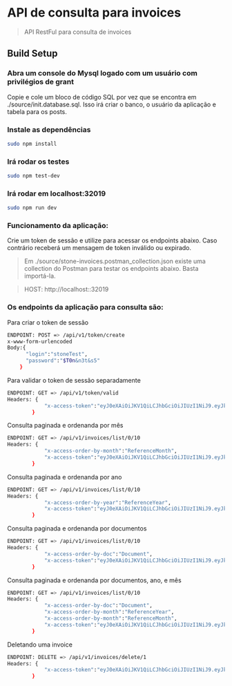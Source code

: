 # API de consulta para invoices

>API RestFul para consulta  de invoices

## Build Setup


### Abra um console do Mysql logado com um usuário com privilégios de grant
Copie e cole um bloco de código SQL por vez que se encontra em ./source/init.database.sql.
Isso irá criar o banco, o usuário da aplicação e  tabela para os posts.

### Instale as dependências 
``` bash
sudo npm install
```

### Irá rodar os testes
``` bash
sudo npm test-dev
``` 
### Irá rodar em localhost:32019
``` bash
sudo npm run dev
``` 
### Funcionamento da aplicação:
Crie um token de sessão e utilize para acessar os endpoints abaixo. Caso contrário receberá um mensagem de token inválido ou expirado.
>Em ./source/stone-invoices.postman_collection.json existe uma collection do Postman para testar os endpoints abaixo. Basta importá-la.

>HOST: http://localhost::32019 
### Os endpoints da aplicação para consulta são:
Para criar o token de sessão
``` bash
ENDPOINT: POST => /api/v1/token/create
x-www-form-urlencoded
Body:{
      "login":"stoneTest",
      "password":"$T0n&n3t&s5"
    }
```
Para validar o token de sessão separadamente
``` bash
ENDPOINT: GET => /api/v1/token/valid
Headers: { 
            "x-access-token":"eyJ0eXAiOiJKV1QiLCJhbGciOiJIUzI1NiJ9.eyJkYXRhIjoiMjAxOS0wMy0xNCAwMDowMTozNCIsImlhdCI6MTU1MjUzMjQ5NCwiZXhwIjoxNTUyNTM2MDk0fQ.ajY9OZJXgQlucIPzuplHa6_bUCzCAtRUKTqgZBUeAwM"
        }
```

Consulta paginada e ordenanda por mês
``` bash
ENDPOINT: GET => /api/v1/invoices/list/0/10
Headers: { 
            "x-access-order-by-month":"ReferenceMonth",
            "x-access-token":"eyJ0eXAiOiJKV1QiLCJhbGciOiJIUzI1NiJ9.eyJkYXRhIjoiMjAxOS0wMy0xNCAwMDowMTozNCIsImlhdCI6MTU1MjUzMjQ5NCwiZXhwIjoxNTUyNTM2MDk0fQ.ajY9OZJXgQlucIPzuplHa6_bUCzCAtRUKTqgZBUeAwM"
        }
```
Consulta paginada e ordenanda por ano
``` bash
ENDPOINT: GET => /api/v1/invoices/list/0/10
Headers: { 
            "x-access-order-by-year":"ReferenceYear",
            "x-access-token":"eyJ0eXAiOiJKV1QiLCJhbGciOiJIUzI1NiJ9.eyJkYXRhIjoiMjAxOS0wMy0xNCAwMDowMTozNCIsImlhdCI6MTU1MjUzMjQ5NCwiZXhwIjoxNTUyNTM2MDk0fQ.ajY9OZJXgQlucIPzuplHa6_bUCzCAtRUKTqgZBUeAwM"
        }
```
Consulta paginada e ordenanda por documentos
``` bash
ENDPOINT: GET => /api/v1/invoices/list/0/10
Headers: { 
            "x-access-order-by-doc":"Document",
            "x-access-token":"eyJ0eXAiOiJKV1QiLCJhbGciOiJIUzI1NiJ9.eyJkYXRhIjoiMjAxOS0wMy0xNCAwMDowMTozNCIsImlhdCI6MTU1MjUzMjQ5NCwiZXhwIjoxNTUyNTM2MDk0fQ.ajY9OZJXgQlucIPzuplHa6_bUCzCAtRUKTqgZBUeAwM"
        }
```
Consulta paginada e ordenanda por documentos, ano, e mês
``` bash
ENDPOINT: GET => /api/v1/invoices/list/0/10
Headers: { 
            "x-access-order-by-doc":"Document",
            "x-access-order-by-month":"ReferenceYear",
            "x-access-order-by-month":"ReferenceMonth",
            "x-access-token":"eyJ0eXAiOiJKV1QiLCJhbGciOiJIUzI1NiJ9.eyJkYXRhIjoiMjAxOS0wMy0xNCAwMDowMTozNCIsImlhdCI6MTU1MjUzMjQ5NCwiZXhwIjoxNTUyNTM2MDk0fQ.ajY9OZJXgQlucIPzuplHa6_bUCzCAtRUKTqgZBUeAwM"
        }
```
Deletando uma invoice
``` bash
ENDPOINT: DELETE => /api/v1/invoices/delete/1
Headers: { 
            "x-access-token":"eyJ0eXAiOiJKV1QiLCJhbGciOiJIUzI1NiJ9.eyJkYXRhIjoiMjAxOS0wMy0xNCAwMDowMTozNCIsImlhdCI6MTU1MjUzMjQ5NCwiZXhwIjoxNTUyNTM2MDk0fQ.ajY9OZJXgQlucIPzuplHa6_bUCzCAtRUKTqgZBUeAwM"
        }
```

